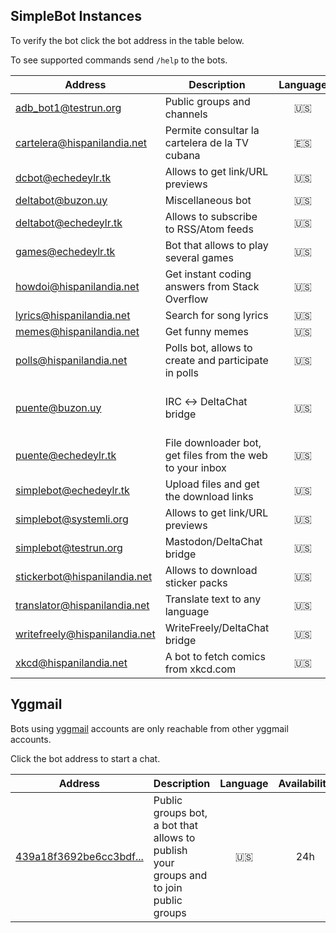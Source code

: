 ## SimpleBot Instances

To verify the bot click the bot address in the table below.

To see supported commands send `/help` to the bots.

| Address                        | Description                                                 | Language | Availability | Administrator |
| ------------------------------ | ----------------------------------------------------------- | :------: | :----------: | ------------- |
| [adb_bot1@testrun.org]         | Public groups and channels                                  | 🇺🇸 | 24h | [adbenitez] |
| [cartelera@hispanilandia.net]  | Permite consultar la cartelera de la TV cubana              | 🇪🇸 | 24h | [adbenitez] |
| [dcbot@echedeylr.tk]           | Allows to get link/URL previews                             | 🇺🇸 | 24h | [adbenitez] |
| [deltabot@buzon.uy]            | Miscellaneous bot                                           | 🇺🇸 | 24h | [adbenitez] |
| [deltabot@echedeylr.tk]        | Allows to subscribe to RSS/Atom feeds                       | 🇺🇸 | 24h | [adbenitez] |
| [games@echedeylr.tk]           | Bot that allows to play several games                       | 🇺🇸 | 24h | [adbenitez] |
| [howdoi@hispanilandia.net]     | Get instant coding answers from Stack Overflow              | 🇺🇸 | 24h | [adbenitez] |
| [lyrics@hispanilandia.net]     | Search for song lyrics                                      | 🇺🇸 | 24h | [adbenitez] |
| [memes@hispanilandia.net]      | Get funny memes                                             | 🇺🇸 | 24h | [adbenitez] |
| [polls@hispanilandia.net]      | Polls bot, allows to create and participate in polls        | 🇺🇸 | 24h | [adbenitez] |
| [puente@buzon.uy]              | IRC ↔️ DeltaChat bridge                                     | 🇺🇸 | **OFFLINE** (IP banned by libera.chat) | [adbenitez] |
| [puente@echedeylr.tk]          | File downloader bot, get files from the web to your inbox   | 🇺🇸 | 24h | [adbenitez] |
| [simplebot@echedeylr.tk]       | Upload files and get the download links                     | 🇺🇸 | 24h | [adbenitez] |
| [simplebot@systemli.org]       | Allows to get link/URL previews                             | 🇺🇸 | 24h | [adbenitez] |
| [simplebot@testrun.org]        | Mastodon/DeltaChat bridge                                   | 🇺🇸 | 24h | [adbenitez] |
| [stickerbot@hispanilandia.net] | Allows to download sticker packs                            | 🇺🇸 | 24h | [adbenitez] |
| [translator@hispanilandia.net] | Translate text to any language                              | 🇺🇸 | 24h | [adbenitez] |
| [writefreely@hispanilandia.net]| WriteFreely/DeltaChat bridge                                | 🇺🇸 | 24h | [adbenitez] |
| [xkcd@hispanilandia.net]       | A bot to fetch comics from xkcd.com                         | 🇺🇸 | 24h | [adbenitez] |

## Yggmail

Bots using [yggmail](https://github.com/neilalexander/yggmail) accounts are only reachable from other yggmail accounts.

Click the bot address to start a chat.

| Address                                                     | Description                                | Language | Availability | Administrator |
| ----------------------------------------------------------- | ------------------------------------------ | :------: | :----------: | ------------- |
| [439a18f3692be6cc3bdf...](mailto:439a18f3692be6cc3bdf724994d6027a1dc457ef8adf33d68564205c03b3ad46@yggmail) | Public groups bot, a bot that allows to publish your groups and to join public groups | 🇺🇸 | 24h | [adbenitez] |


[adbenitez]: mailto:adbenitez@nauta.cu

[adb_bot1@testrun.org]: OPENPGP4FPR:8D0025A5DDA22D50EB38A731DC8D7EB24BECDFEB#a=adb%5Fbot1%40testrun.org&n=GroupsBot&i=N2ZpQ9wDKLq&s=lr1Z8T3TlOI
[cartelera@hispanilandia.net]: OPENPGP4FPR:D0E1D04F7CB4DF675FF40C16B8757470D98E7742#a=cartelera%40hispanilandia.net&n=Cartelera%20TV&i=bE_sYQa0JZD&s=eyf5eQIShJT
[dcbot@echedeylr.tk]: OPENPGP4FPR:3E59118E49D5F9292574BCFC4FC7AC130A3CA0F6#a=dcbot%40echedeylr.tk&n=WWW&i=9_tYVrRiuwO&s=w4AiEcyYM8s
[deltabot@buzon.uy]: OPENPGP4FPR:C823D993CF37BF5D8C834F8F08505516CF8AB8C8#a=deltabot%40buzon.uy&n=Misc.%20Bot&i=YMorOP_2ppb&s=LX4bGaOhVu-
[deltabot@echedeylr.tk]: OPENPGP4FPR:2C11F0FC5E0386272301364EC7984C0AC415D278#a=deltabot%40echedeylr.tk&n=FeedsBot&i=4zzgoXG2n2W&s=n6WvVLVBUhI
[games@echedeylr.tk]: OPENPGP4FPR:7859186C2CE8434EA10C00934F8D8A0D53B2340B#a=games%40echedeylr.tk&n=%F0%9F%91%BE%20GamesBot&i=vgGi1cMMrjY&s=kLkhZCadj5z
[howdoi@hispanilandia.net]: OPENPGP4FPR:118B1592A24183E6D1922F7C8A775F662D0B8DC4#a=howdoi%40hispanilandia.net&n=How%20do%20I%3F&i=JgugrCgP01u&s=7k9-7Z62Um7
[lyrics@hispanilandia.net]: OPENPGP4FPR:AAA362B3B891EDA4152DCF40D4A635364D5D9CA0#a=lyrics%40hispanilandia.net&n=LyricsBot&i=sM5oxC789zg&s=MyVVfdzw_cf
[memes@hispanilandia.net]: OPENPGP4FPR:2099C7D3744F3B62E0C11EE4CFED5478A92DA043#a=memes%40hispanilandia.net&n=Memes%20Bot&i=egz8nDAMV6q&s=oydmbu8ZV6j
[polls@hispanilandia.net]: OPENPGP4FPR:B47AB02369B0DC86C05E1F1825E7EB00BD917E8D#a=polls%40hispanilandia.net&n=PollsBot&i=4usXSVZ1y_q&s=s201RPZzEDW
[puente@buzon.uy]: OPENPGP4FPR:C329CB7A874F447E68D848E3EFBD8F4900871D0B#a=puente%40buzon.uy&n=IRC%20BRIDGE&i=VfVFWoRQnt-&s=oZ-qodJo7WG
[puente@echedeylr.tk]: OPENPGP4FPR:F6407EE408904B3753ACC8CA7DD00B53ECCC7B69#a=puente%40echedeylr.tk&n=File%20Downloader&i=Wk_pOwSOT20&s=1CJy_TfdpkI
[simplebot@echedeylr.tk]: OPENPGP4FPR:1722C2C75A962C066BE6DBDAF2A13660BE0DD7E9#a=simplebot%40echedeylr.tk&n=File%20to%20Link&i=mHoCLMNAfC9&s=NiiRqIOLew-
[simplebot@systemli.org]: OPENPGP4FPR:C279D87A58562AE0BF85A35049E574DFB70EE9B5#a=simplebot%40systemli.org&n=WWW&i=93IBFH5P-MA&s=-NmZ3RcnHVM
[simplebot@testrun.org]: OPENPGP4FPR:3CD6F460C18365C226A3115E5D5DCC2B68286A7A#a=simplebot%40testrun.org&n=MASTODON%20BRIDGE&i=vliFxNkyG5I&s=CEHn5i91saa
[translator@hispanilandia.net]: OPENPGP4FPR:F6948DDA3046531A190F26FBCBD3E8DC2F7924CB#a=translator%40hispanilandia.net&n=Translator%20Bot&i=wMuG5nircgB&s=Q4r26QE7prU
[writefreely@hispanilandia.net]: OPENPGP4FPR:B6F03DA7D8DF8EB6EE7E0D030A8E0B513E40D443#a=writefreely%40hispanilandia.net&n=WriteFreelyBot&i=r45fDGvqhcK&s=ZpEkv_FWyRl
[xkcd@hispanilandia.net]: OPENPGP4FPR:8CFCEA1E7CB8E914457D98E47AAD060AD1EBF992#a=xkcd%40hispanilandia.net&n=xkcd%20bot&i=pYj-Ex5wh-m&s=ktkqonTzmkK
[stickerbot@hispanilandia.net]: OPENPGP4FPR:505ABCB5FE466D5A74A0FD1A33B81CFE12CD0A8D#a=stickerbot%40hispanilandia.net&n=StickerBot&i=wM2bpwc2EzK&s=5YAwTNLcJhp

